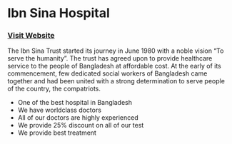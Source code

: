 # Ibn Sina Hospital

### [Visit Website](https://evan-ibn-sina-hospital.netlify.app/)

The Ibn Sina Trust started its journey in June 1980 with a noble
vision “To serve the humanity”. The trust has agreed upon to provide
healthcare service to the people of Bangladesh at affordable cost.
At the early of its commencement, few dedicated social workers of
Bangladesh came together and had been united with a strong
determination to serve people of the country, the compatriots.

- One of the best hospital in Bangladesh
- We have worldclass doctors
- All of our doctors are highly experienced
- We provide 25% discount on all of our test
- We provide best treatment
